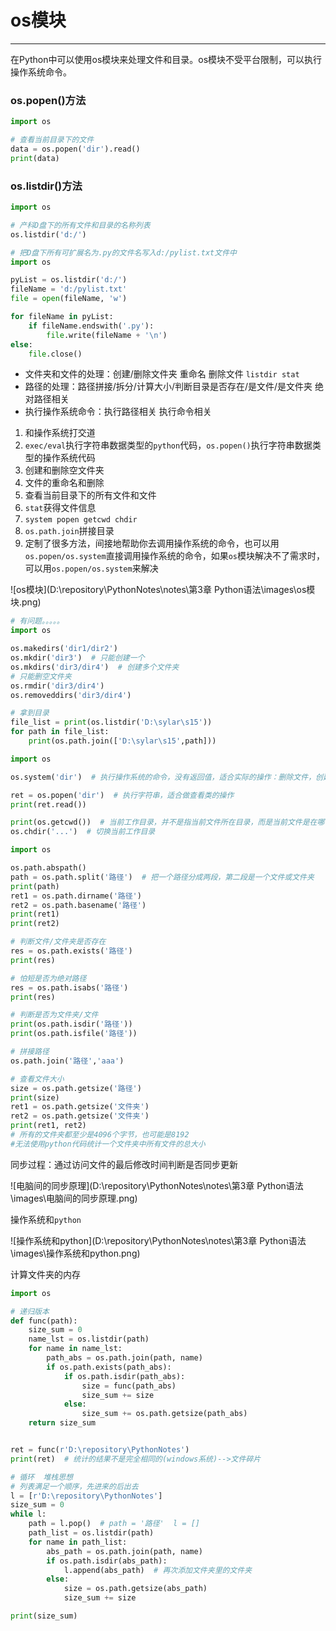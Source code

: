 # os模块

---

在Python中可以使用os模块来处理文件和目录。os模块不受平台限制，可以执行操作系统命令。

### os.popen()方法

```python
import os

# 查看当前目录下的文件
data = os.popen('dir').read()
print(data)
```

### os.listdir()方法

```python
import os

# 产科D盘下的所有文件和目录的名称列表
os.listdir('d:/')
```

```python
# 把D盘下所有可扩展名为.py的文件名写入d:/pylist.txt文件中
import os

pyList = os.listdir('d:/')
fileName = 'd:/pylist.txt'
file = open(fileName, 'w')

for fileName in pyList:
    if fileName.endswith('.py'):
        file.write(fileName + '\n')
else:
    file.close()
```

- 文件夹和文件的处理：创建/删除文件夹  重命名  删除文件  `listdir stat`
- 路径的处理：路径拼接/拆分/计算大小/判断目录是否存在/是文件/是文件夹  绝对路径相关
- 执行操作系统命令：执行路径相关  执行命令相关

1. 和操作系统打交道
2. `exec/eval`执行字符串数据类型的`python`代码，`os.popen()`执行字符串数据类型的操作系统代码
3. 创建和删除空文件夹
4. 文件的重命名和删除
5. 查看当前目录下的所有文件和文件
6. `stat`获得文件信息
7. `system popen getcwd chdir`
8. `os.path.join`拼接目录
9. 定制了很多方法，间接地帮助你去调用操作系统的命令，也可以用`os.popen/os.system`直接调用操作系统的命令，如果`os`模块解决不了需求时，可以用`os.popen/os.system`来解决

![os模块](D:\repository\PythonNotes\notes\第3章 Python语法\images\os模块.png)

```python
# 有问题。。。。。
import os

os.makedirs('dir1/dir2')
os.mkdir('dir3')  # 只能创建一个
os.mkdirs('dir3/dir4')  # 创建多个文件夹
# 只能删空文件夹
os.rmdir('dir3/dir4')
os.removeddirs('dir3/dir4')

# 拿到目录
file_list = print(os.listdir('D:\sylar\s15'))
for path in file_list:
    print(os.path.join(['D:\sylar\s15',path]))
```

```python
import os

os.system('dir')  # 执行操作系统的命令，没有返回值，适合实际的操作：删除文件，创建文件夹

ret = os.popen('dir')  # 执行字符串，适合做查看类的操作
print(ret.read())

print(os.getcwd())  # 当前工作目录，并不是指当前文件所在目录，而是当前文件是在哪个目录下执行
os.chdir('...')  # 切换当前工作目录
```

```python
import os

os.path.abspath()
path = os.path.split('路径')  # 把一个路径分成两段，第二段是一个文件或文件夹
print(path)
ret1 = os.path.dirname('路径')
ret2 = os.path.basename('路径')
print(ret1)
print(ret2)

# 判断文件/文件夹是否存在
res = os.path.exists('路径')
print(res)

# 怕短是否为绝对路径
res = os.path.isabs('路径')
print(res)

# 判断是否为文件夹/文件
print(os.path.isdir('路径'))
print(os.path.isfile('路径'))

# 拼接路径
os.path.join('路径','aaa')

# 查看文件大小
size = os.path.getsize('路径')
print(size)
ret1 = os.path.getsize('文件夹')
ret2 = os.path.getsize('文件夹')
print(ret1, ret2)
# 所有的文件夹都至少是4096个字节，也可能是8192
#无法使用python代码统计一个文件夹中所有文件的总大小
```

同步过程：通过访问文件的最后修改时间判断是否同步更新

![电脑间的同步原理](D:\repository\PythonNotes\notes\第3章 Python语法\images\电脑间的同步原理.png)

操作系统和`python`

![操作系统和python](D:\repository\PythonNotes\notes\第3章 Python语法\images\操作系统和python.png)

计算文件夹的内存

```python
import os

# 递归版本
def func(path):
    size_sum = 0
    name_lst = os.listdir(path)
    for name in name_lst:
        path_abs = os.path.join(path, name)
        if os.path.exists(path_abs):
            if os.path.isdir(path_abs):
                size = func(path_abs)
                size_sum += size
            else:
                size_sum += os.path.getsize(path_abs)
    return size_sum


ret = func(r'D:\repository\PythonNotes')
print(ret)  # 统计的结果不是完全相同的(windows系统)-->文件碎片

# 循环  堆栈思想
# 列表满足一个顺序，先进来的后出去
l = [r'D:\repository\PythonNotes']
size_sum = 0
while l:
    path = l.pop()  # path = '路径'  l = []
    path_list = os.listdir(path)
    for name in path_list:
        abs_path = os.path.join(path, name)
        if os.path.isdir(abs_path):
            l.append(abs_path)  # 再次添加文件夹里的文件夹
        else:
            size = os.path.getsize(abs_path)
            size_sum += size

print(size_sum)
```
